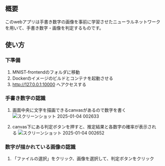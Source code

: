 ## 概要
このwebアプリは手書き数字の画像を事前に学習させたニューラルネットワークを用いて、手書き数字・画像を判定するものです。

## 使い方
### 下準備
1. MNIST-frontendのフォルダに移動
2. Dockerのイメージのビルドとコンテナを起動させる
3. http://127.0.0.1:10000 へアクセスする

### 手書き数字の認識
1. 画面中央に文字を描画できるcanvasがあるので数字を書く
![スクリーンショット 2025-01-04 002633](https://github.com/user-attachments/assets/33bb46f6-c03c-498f-960e-1146f30ac65f)

2.  canvas下にある判定ボタンを押すと、推定結果と各数字の確率が表示される
![スクリーンショット 2025-01-04 002652](https://github.com/user-attachments/assets/3f8182d4-637e-41e7-8f19-1b4db641bda2)



### 数字が描かれている画像の認識
1. 「ファイルの選択」をクリック、画像を選択して、判定ボタンをクリック


